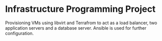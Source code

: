 # Infrastructure Programming Project
Provisioning VMs using libvirt and Terrafrom to act as a load balancer, two application servers and a database server. Ansible is used for further configuration.
